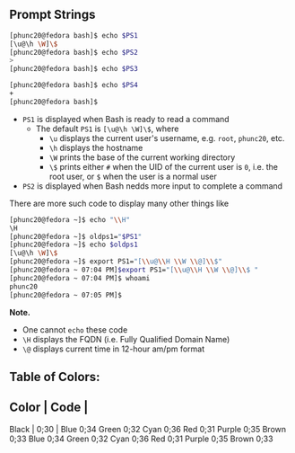 ## Prompt Strings
```bash
[phunc20@fedora bash]$ echo $PS1
[\u@\h \W]\$
[phunc20@fedora bash]$ echo $PS2
>
[phunc20@fedora bash]$ echo $PS3

[phunc20@fedora bash]$ echo $PS4
+
[phunc20@fedora bash]$ 
```

- `PS1` is displayed when Bash is ready to read a command
  - The default `PS1` is `[\u@\h \W]\$`, where
    - `\u` displays the current user's username, e.g. `root`, `phunc20`, etc.
    - `\h` displays the hostname
    - `\W` prints the base of the current working directory
    - `\$` prints either `#` when the UID of the current user is `0`, i.e. the root user, or `$` when the user is a normal user
- `PS2` is displayed when Bash nedds more input to complete a command

There are more such code to display many other things like
```bash
[phunc20@fedora ~]$ echo "\\H"
\H
[phunc20@fedora ~]$ oldps1="$PS1"
[phunc20@fedora ~]$ echo $oldps1
[\u@\h \W]\$
[phunc20@fedora ~]$ export PS1="[\\u@\\H \\W \\@]\\$"
[phunc20@fedora ~ 07:04 PM]$export PS1="[\\u@\\H \\W \\@]\\$ "
[phunc20@fedora ~ 07:04 PM]$ whoami
phunc20
[phunc20@fedora ~ 07:05 PM]$
```

**Note.**<br>
- One cannot `echo` these code
- `\H` displays the FQDN (i.e. Fully Qualified Domain Name)
- `\@` displays current time in 12-hour am/pm format


Table of Colors:
--------------
Color |	Code |
--------------
Black | 0;30 |
Blue	0;34
Green	0;32
Cyan	0;36
Red	0;31
Purple	0;35
Brown	0;33
Blue	0;34
Green	0;32
Cyan	0;36
Red	0;31
Purple	0;35
Brown	0;33












